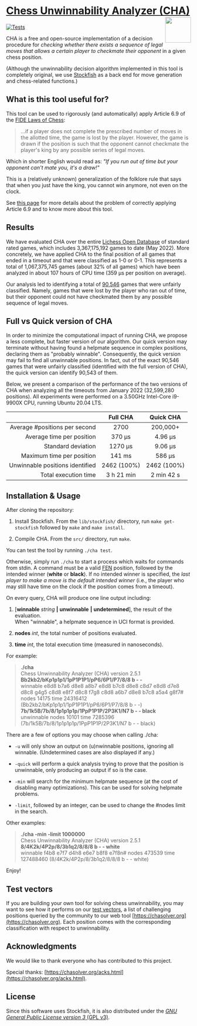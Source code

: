 # [Chess Unwinnability Analyzer (CHA)](https://chasolver.org) <img src="https://miguel-ambrona.github.io/img/cha.png" width="70px" align="right">

[![Tests](https://github.com/miguel-ambrona/D3-Chess/actions/workflows/c-cpp.yml/badge.svg)](https://github.com/miguel-ambrona/D3-Chess/actions/workflows/c-cpp.yml)

CHA is a free and open-source implementation of a
decision procedure for *checking whether there exists a sequence of legal moves
that allows a certain player to checkmate their opponent*
in a given chess position.

(Although the unwinnability decision algorithm implemented in this tool is
completely original, we use
[Stockfish](https://github.com/official-stockfish/Stockfish) as a back end
for move generation and chess-related functions.)

## What is this tool useful for?

This tool can be used to rigorously (and automatically) apply Article 6.9 of the
[FIDE Laws of Chess](https://www.fide.com/FIDE/handbook/LawsOfChess.pdf):

> ...if a player does not complete the prescribed number of moves in the
> allotted time, the game is lost by the player. However, the game is drawn
> if the position is such that the opponent cannot checkmate the player's king
> by any possible series of legal moves.

Which in shorter English would read as:
*"If you run out of time but your opponent can't mate you, it's a draw!"*

This is a (relatively unknown) generalization of the folklore rule that says
that when you just have the king, you cannot win anymore, not even on the clock.

See [this page](https://chasolver.org)
for more details about the problem of correctly applying Article 6.9 and to
know more about this tool.


## Results

We have evaluated CHA over the entire
[Lichess Open Database](https://database.lichess.org/)
of standard rated games, which includes 3,367,175,192 games to date (May 2022).
More concretely, we have applied CHA to the final position of all games that
ended in a timeout and that were classified as 1-0 or 0-1.
This represents a total of 1,067,375,745 games (about 32% of all games) which have
been analyzed in about 107 hours of CPU time (359 μs per position on average).

Our analysis led to identifying a total of
[90,546](https://raw.githubusercontent.com/miguel-ambrona/D3-Chess/main/tests/unfair.txt)
games that were unfairly classified.
Namely, games that were lost by the player who ran out of time, but their
opponent could not have checkmated them by any possible sequence of legal moves.

## Full vs Quick version of CHA

In order to minimize the computational impact of running CHA, we propose a less
complete, but faster version of our algorithm. Our quick version may terminate
without having found a helpmate sequence in complex positions, declaring them
as "probably winnable".
Consequently, the quick version may fail to find all unwinnable positions.
In fact, out of the exact 90,546 games that were unfairly classified
(identified with the full version of CHA), the quick version can identify 90,543
of them.

Below, we present a comparison of the performance of the two versions of CHA
when analyzing all the timeouts from January 2022 (32,599,280 positions).
All experiments were performed on a 3.50GHz Intel-Core i9-9900X CPU,
running Ubuntu 20.04 LTS.

|                                 |    Full CHA   |    Quick CHA   |
|--------------------------------:|:-------------:|:--------------:|
|   Average #positions per second |      2700     |    200,000+    |
|       Average time per position |     370 μs    |     4.96 μs    |
|              Standard deviation |    1270 μs    |     9.06 μs    |
|       Maximum time per position |     141 ms    |     586 μs     |
| Unwinnable positions identified |  2462 (100%)  |  2462 (100%)   |
|            Total execution time |   3 h 21 min  |   2 min 42 s   |


## Installation & Usage

After cloning the repository:

1. Install Stockfish. From the `lib/stockfish/` directory, run
`make get-stockfish` followed by `make` and `make install`.

2. Compile CHA. From the `src/` directory, run `make`.

You can test the tool by running `./cha test`.

Otherwise, simply run `./cha` to start a process which waits for commands
from stdin. A command must be a valid
[FEN](https://en.wikipedia.org/wiki/Forsyth%E2%80%93Edwards_Notation)
position, followed by the intended winner (**white** or **black**).
If no intended winner is specified, the *last player to make a move is the
default intended winner* (i.e., the player who may still have time on the clock
if the position comes from a timeout).

On every query, CHA will produce one line output including:

1. [**winnable** _string_ **|** **unwinnable** **|** **undetermined**], the
result of the evaluation.<br>
When "winnable", a helpmate sequence in UCI format is provided.

1. **nodes** _int_, the total number of positions evaluated.

1. **time** _int_, the total execution time (measured in nanoseconds).

For example:

> **./cha**<br>
> Chess Unwinnability Analyzer (CHA) version 2.5.1<br>
> **Bb2kb2/bKp1p1p1/1pP1P1P1/pP6/6P1/P7/8/8 b - -**<br>
> winnable e8d8 b7a6 d8e8 a8b7 e8d8 b7c8 d8e8 c8d7 e8d8 d7e8 d8c8 g4g5 c8d8 e8f7 d8c8 f7g8 c8d8 a6b7 d8e8 b7c8 a5a4 g8f7# nodes 14175 time 24316412 (Bb2kb2/bKp1p1p1/1pP1P1P1/pP6/6P1/P7/8/8 b - -)<br>
> **7b/1k5B/7b/8/1p1p1p1p/1PpP1P1P/2P3K1/N7 b - - black**<br>
> unwinnable nodes 10101 time 7285396 (7b/1k5B/7b/8/1p1p1p1p/1PpP1P1P/2P3K1/N7 b - - black)

There are a few of options you may choose when calling ./cha:

* ```-u``` will only show an output on (u)nwinnable positions, ignoring all
winnable. (Undetermined cases are also displayed if any.)

* ```-quick``` will perform a quick analysis trying to prove that the position
is unwinnable, only producing an output if so is the case.

* ```-min``` will search for the minimum helpmate sequence (at the cost of
disabling many optimizations). This can be used for solving helpmate problems.

* ```-limit```, followed by an integer, can be used to change the #nodes limit
in the search.

Other examples:

> **./cha -min -limit 1000000**<br>
> Chess Unwinnability Analyzer (CHA) version 2.5.1<br>
> **8/4K2k/4P2p/8/3b1q2/8/8/8 b - - white**<br>
> winnable f4b8 e7f7 d4h8 e6e7 b8f8 e7f8n# nodes 473539 time 127488460 (8/4K2k/4P2p/8/3b1q2/8/8/8 b - - white)

Enjoy!

## Test vectors

If you are building your own tool for solving chess unwinnability, you may
want to see how it performs on our
[test vectors](https://github.com/miguel-ambrona/D3-Chess/blob/main/tests/test-vector.txt),
a list of challenging positions queried by the community to our web tool
[https://chasolver.org](https://chasolver.org).
Each position comes with the corresponding classification with respect
to unwinnability.

## Acknowledgments

We would like to thank everyone who has contributed to this project.

Special thanks:
[https://chasolver.org/acks.html](https://chasolver.org/acks.html).

## License

Since this software uses Stockfish, it is also distributed under the
[*GNU General Public License version 3* (GPL v3)](https://github.com/miguel-ambrona/D3-Chess/blob/main/LICENSE).
